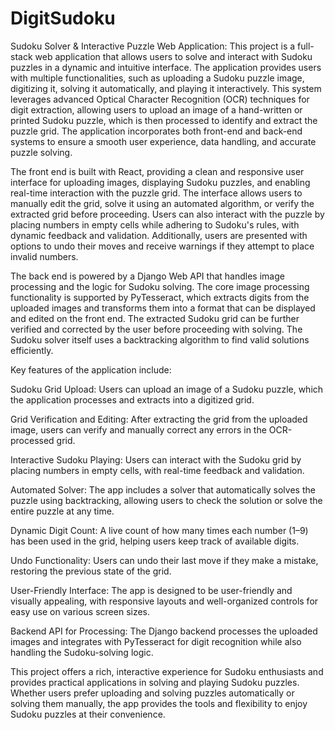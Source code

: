 # DigitSudoku
Sudoku Solver & Interactive Puzzle Web Application: This project is a full-stack web application that allows users to solve and interact with Sudoku puzzles in a dynamic and intuitive interface. The application provides users with multiple functionalities, such as uploading a Sudoku puzzle image, digitizing it, solving it automatically, and playing it interactively. This system leverages advanced Optical Character Recognition (OCR) techniques for digit extraction, allowing users to upload an image of a hand-written or printed Sudoku puzzle, which is then processed to identify and extract the puzzle grid. The application incorporates both front-end and back-end systems to ensure a smooth user experience, data handling, and accurate puzzle solving.

The front end is built with React, providing a clean and responsive user interface for uploading images, displaying Sudoku puzzles, and enabling real-time interaction with the puzzle grid. The interface allows users to manually edit the grid, solve it using an automated algorithm, or verify the extracted grid before proceeding. Users can also interact with the puzzle by placing numbers in empty cells while adhering to Sudoku's rules, with dynamic feedback and validation. Additionally, users are presented with options to undo their moves and receive warnings if they attempt to place invalid numbers.

The back end is powered by a Django Web API that handles image processing and the logic for Sudoku solving. The core image processing functionality is supported by PyTesseract, which extracts digits from the uploaded images and transforms them into a format that can be displayed and edited on the front end. The extracted Sudoku grid can be further verified and corrected by the user before proceeding with solving. The Sudoku solver itself uses a backtracking algorithm to find valid solutions efficiently.

Key features of the application include:

Sudoku Grid Upload: Users can upload an image of a Sudoku puzzle, which the application processes and extracts into a digitized grid.

Grid Verification and Editing: After extracting the grid from the uploaded image, users can verify and manually correct any errors in the OCR-processed grid.

Interactive Sudoku Playing: Users can interact with the Sudoku grid by placing numbers in empty cells, with real-time feedback and validation.

Automated Solver: The app includes a solver that automatically solves the puzzle using backtracking, allowing users to check the solution or solve the entire puzzle at any time.

Dynamic Digit Count: A live count of how many times each number (1–9) has been used in the grid, helping users keep track of available digits.

Undo Functionality: Users can undo their last move if they make a mistake, restoring the previous state of the grid.

User-Friendly Interface: The app is designed to be user-friendly and visually appealing, with responsive layouts and well-organized controls for easy use on various screen sizes.

Backend API for Processing: The Django backend processes the uploaded images and integrates with PyTesseract for digit recognition while also handling the Sudoku-solving logic.

This project offers a rich, interactive experience for Sudoku enthusiasts and provides practical applications in solving and playing Sudoku puzzles. Whether users prefer uploading and solving puzzles automatically or solving them manually, the app provides the tools and flexibility to enjoy Sudoku puzzles at their convenience.
